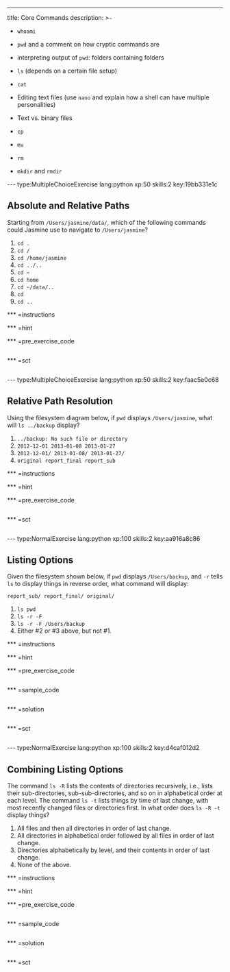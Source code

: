 ---
title: Core Commands
description: >-
  - `whoami`

  - `pwd` and a comment on how cryptic commands are

  - interpreting output of `pwd`: folders containing folders

  - `ls` (depends on a certain file setup)

  - `cat`

  - Editing text files (use `nano` and explain how a shell can have multiple
  personalities)

  - Text vs. binary files

  - `cp`

  - `mv`

  - `rm`

  - `mkdir` and `rmdir`

--- type:MultipleChoiceExercise lang:python xp:50 skills:2 key:19bb331e1c
## Absolute and Relative Paths

Starting from `/Users/jasmine/data/`, which of the following commands could Jasmine use to navigate to  `/Users/jasmine`?

1. `cd .`
2. `cd /`
3. `cd /home/jasmine`
4. `cd ../..`
5. `cd ~`
6. `cd home`
7. `cd ~/data/..`
8. `cd`
9. `cd ..`

*** =instructions

*** =hint

*** =pre_exercise_code
```{python}

```

*** =sct
```{python}

```

--- type:MultipleChoiceExercise lang:python xp:50 skills:2 key:faac5e0c68
## Relative Path Resolution

Using the filesystem diagram below, if `pwd` displays `/Users/jasmine`, what will `ls ../backup` display?

1.  `../backup: No such file or directory`
2.  `2012-12-01 2013-01-08 2013-01-27`
3.  `2012-12-01/ 2013-01-08/ 2013-01-27/`
4.  `original report_final report_sub`

*** =instructions

*** =hint

*** =pre_exercise_code
```{python}

```

*** =sct
```{python}

```

--- type:NormalExercise lang:python xp:100 skills:2 key:aa916a8c86
## Listing Options

Given the filesystem shown below, if `pwd` displays `/Users/backup`, and `-r` tells `ls` to display things in reverse order, what command will display:

```
report_sub/ report_final/ original/
```

1.  `ls pwd`
2.  `ls -r -F`
3.  `ls -r -F /Users/backup`
4.  Either #2 or #3 above, but not #1.

*** =instructions

*** =hint

*** =pre_exercise_code
```{python}

```

*** =sample_code
```{python}

```

*** =solution
```{python}

```

*** =sct
```{python}

```

--- type:NormalExercise lang:python xp:100 skills:2 key:d4caf012d2
## Combining Listing Options

The command `ls -R` lists the contents of directories recursively, i.e., lists their sub-directories, sub-sub-directories, and so on in alphabetical order at each level. The command `ls -t` lists things by time of last change, with most recently changed files or directories first. In what order does `ls -R -t` display things?

1. All files and then all directories in order of last change.
2. All directories in alphabetical order followed by all files in order of last change.
3. Directories alphabetically by level, and their contents in order of last change.
4. None of the above.

*** =instructions

*** =hint

*** =pre_exercise_code
```{python}

```

*** =sample_code
```{python}

```

*** =solution
```{python}

```

*** =sct
```{python}

```
